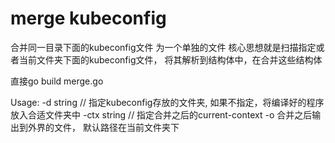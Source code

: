 # merge kubeconfig
合并同一目录下面的kubeconfig文件 为一个单独的文件
核心思想就是扫描指定或者当前文件夹下面的kubeconfig文件， 将其解析到结构体中，在合并这些结构体


直接go build merge.go

Usage:
  -d string // 指定kubeconfig存放的文件夹, 如果不指定，将编译好的程序放入合适文件夹中
  -ctx string // 指定合并之后的current-context
  -o 合并之后输出到外界的文件， 默认路径在当前文件夹下
